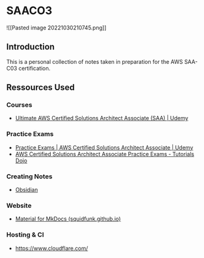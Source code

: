 # SAACO3
![[Pasted image 20221030210745.png]]
## Introduction
This is a personal collection of notes taken in preparation for the AWS SAA-C03 certification. 

## Ressources Used

### Courses
- [Ultimate AWS Certified Solutions Architect Associate (SAA) | Udemy](https://www.udemy.com/course/aws-certified-solutions-architect-associate-saa-c03/)

### Practice Exams
- [Practice Exams | AWS Certified Solutions Architect Associate | Udemy](https://www.udemy.com/course/practice-exams-aws-certified-solutions-architect-associate/)
- [AWS Certified Solutions Architect Associate Practice Exams - Tutorials Dojo](https://tutorialsdojo.com/courses/aws-certified-solutions-architect-associate-practice-exams/)
### Creating Notes
- [Obsidian](https://obsidian.md/)
### Website 
- [Material for MkDocs (squidfunk.github.io)](https://squidfunk.github.io/mkdocs-material/)
### Hosting & CI
- https://www.cloudflare.com/